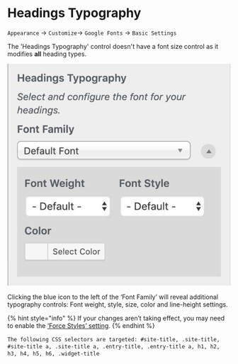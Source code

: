 # Headings Typography

`Appearance` → `Customize`→ `Google Fonts` → `Basic Settings`

The 'Headings Typography' control doesn't have a font size control as it modifies **all** heading types.

![](../.gitbook/assets/headings-typography.jpg)

Clicking the blue icon to the left of the ‘Font Family’ will reveal additional typography controls: Font weight, style, size, color and line-height settings.

{% hint style="info" %}
If your changes aren’t taking effect, you may need to enable the [‘Force Styles’ setting](../debugging/untitled/force-styles-setting.md).
{% endhint %}

```text
The following CSS selectors are targeted: #site-title, .site-title, #site-title a, .site-title a, .entry-title, .entry-title a, h1, h2, h3, h4, h5, h6, .widget-title
```

